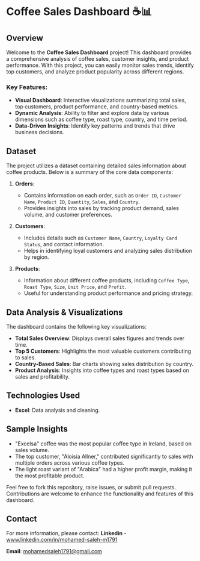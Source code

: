 # Coffee Sales Dashboard ☕📊

## Overview
Welcome to the **Coffee Sales Dashboard** project! This dashboard provides a comprehensive analysis of coffee sales, customer insights, and product performance. With this project, you can easily monitor sales trends, identify top customers, and analyze product popularity across different regions. 

### Key Features:
- **Visual Dashboard**: Interactive visualizations summarizing total sales, top customers, product performance, and country-based metrics.
- **Dynamic Analysis**: Ability to filter and explore data by various dimensions such as coffee type, roast type, country, and time period.
- **Data-Driven Insights**: Identify key patterns and trends that drive business decisions.

## Dataset
The project utilizes a dataset containing detailed sales information about coffee products. Below is a summary of the core data components:

1. **Orders**:
   - Contains information on each order, such as `Order ID`, `Customer Name`, `Product ID`, `Quantity`, `Sales`, and `Country`.
   - Provides insights into sales by tracking product demand, sales volume, and customer preferences.

2. **Customers**:
   - Includes details such as `Customer Name`, `Country`, `Loyalty Card Status`, and contact information.
   - Helps in identifying loyal customers and analyzing sales distribution by region.

3. **Products**:
   - Information about different coffee products, including `Coffee Type`, `Roast Type`, `Size`, `Unit Price`, and `Profit`.
   - Useful for understanding product performance and pricing strategy.

## Data Analysis & Visualizations
The dashboard contains the following key visualizations:
- **Total Sales Overview**: Displays overall sales figures and trends over time.
- **Top 5 Customers**: Highlights the most valuable customers contributing to sales.
- **Country-Based Sales**: Bar charts showing sales distribution by country.
- **Product Analysis**: Insights into coffee types and roast types based on sales and profitability.

## Technologies Used
- **Excel**: Data analysis and cleaning.


## Sample Insights
- "Excelsa" coffee was the most popular coffee type in Ireland, based on sales volume.
- The top customer, "Aloisia Allner," contributed significantly to sales with multiple orders across various coffee types.
- The light roast variant of "Arabica" had a higher profit margin, making it the most profitable product.


Feel free to fork this repository, raise issues, or submit pull requests. Contributions are welcome to enhance the functionality and features of this dashboard.



## Contact
For more information, please contact:
**Linkedin** - www.linkedin.com/in/mohamed-saleh-m1791

**Email**: mohamedsaleh1791@gmail.com

